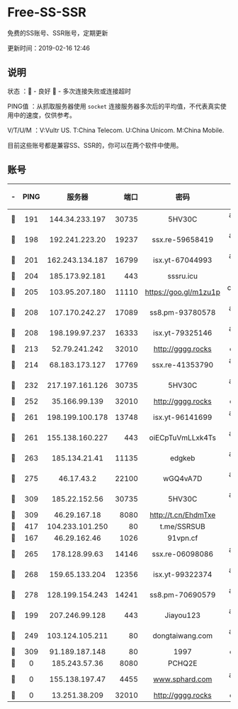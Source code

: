 # Free-SS-SSR

免费的SS账号、SSR账号，定期更新

更新时间：2019-02-16 12:46

## 说明

状态     ：🙂 - 良好 🙁 - 多次连接失败或连接超时

PING值   ：从抓取服务器使用 `socket` 连接服务器多次后的平均值，不代表真实使用中的速度，仅供参考。

V/T/U/M  ：V:Vultr US. T:China Telecom. U:China Unicom. M:China Mobile.

目前这些账号都是兼容SS、SSR的，你可以在两个软件中使用。

## 账号

|-|PING|服务器|端口|密码|加密方式|区域|V/T/U/M|
|:----:|:----:|:-----:|-----:|:----:|:----:|:----:|:----:|
|🙂|191|144.34.233.197|30735|5HV30C|aes-256-cfb|US|10↑/10↑/10↑/10↑|
|🙂|198|192.241.223.20|19237|ssx.re-59658419|aes-256-cfb|US|7↑/6↑/6↑/6↑|
|🙂|201|162.243.134.187|16799|isx.yt-67044993|aes-256-cfb|US|9↑/9↑/9↑/9↑|
|🙂|204|185.173.92.181|443|sssru.icu|rc4-md5|RU|9↓/9↓/10↑/9↓|
|🙂|205|103.95.207.180|11110|https://goo.gl/m1zu1p|chacha20-ietf|US|9↑/9↑/9↑/9↑|
|🙂|208|107.170.242.27|17089|ss8.pm-93780578|aes-256-cfb|US|7↑/6↑/6↑/6↑|
|🙂|208|198.199.97.237|16333|isx.yt-79325146|aes-256-cfb|US|9↑/9↑/9↑/9↑|
|🙂|213|52.79.241.242|32010|http://gggg.rocks|chacha20|KR|8↑/9↑/10↑/9↑|
|🙂|214|68.183.173.127|17769|ssx.re-41353790|aes-256-cfb|US|7↑/6↑/6↑/6↑|
|🙂|232|217.197.161.126|30735|5HV30C|aes-256-cfb|SG|10↑/10↑/10↑/10↑|
|🙂|252|35.166.99.139|32010|http://gggg.rocks|chacha20|US|10↑/10↑/10↑/10↑|
|🙂|261|198.199.100.178|13748|isx.yt-96141699|aes-256-cfb|US|9↑/9↑/9↑/9↑|
|🙂|261|155.138.160.227|443|oiECpTuVmLLxk4Ts|aes-256-cfb|US|9↑/10↑/10↑/10↑|
|🙂|263|185.134.21.41|11135|edgkeb|aes-256-cfb|GB|10↑/10↑/10↑/10↑|
|🙂|275|46.17.43.2|22100|wGQ4vA7D|aes-256-gcm|RU|1↓/10↑/10↑/10↑|
|🙂|309|185.22.152.56|30735|5HV30C|aes-256-cfb|RU|10↑/10↑/10↑/10↑|
|🙂|309|46.29.167.18|8080|http://t.cn/EhdmTxe|rc4-md5|RU|10↑/10↑/10↑/10↑|
|🙂|417|104.233.101.250|80|t.me/SSRSUB|rc4-md5|CA|10↑/10↑/10↑/10↑|
|🙂|167|46.29.162.46|1026|91vpn.cf|rc4-md5|RU|10↑/9↑/10↑/10↑|
|🙂|265|178.128.99.63|14146|ssx.re-06098086|aes-256-cfb|SG|7↑/5↑/6↑/5↑|
|🙂|268|159.65.133.204|12356|isx.yt-99322374|aes-256-cfb|SG|9↑/9↑/9↑/9↑|
|🙂|278|128.199.154.243|14241|ss8.pm-70690579|aes-256-cfb|SG|10↑/10↑/9↑/10↑|
|🙂|199|207.246.99.128|443|Jiayou123|aes-256-cfb|US|10↑/10↑/10↑/10↑|
|🙂|249|103.124.105.211|80|dongtaiwang.com|aes-256-cfb|US|10↑/10↑/10↑/10↑|
|🙁|309|91.189.187.148|80|1997|chacha20|US|10↑/10↑/9↑/10↑|
|🙁|0|185.243.57.36|8080|PCHQ2E|rc4-md5|US|10↑/9↑/9↑/9↑|
|🙁|0|155.138.197.47|4455|www.sphard.com|aes-256-cfb|US|9↑/10↑/10↑/10↑|
|🙁|0|13.251.38.209|32010|http://gggg.rocks|chacha20|SG|9↑/8↑/9↑/9↑|
